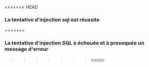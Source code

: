 <<<<<<< HEAD
### La tentative d'injection sql est réussite
=======
### La tentative d'injection SQL à échouée et à provoquée un message d'erreur
>>>>>>> master
